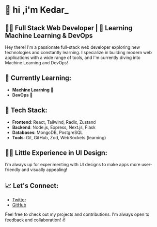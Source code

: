 # 🐰 hi ,i'm Kedar_
## 👨‍💻 Full Stack Web Developer | 🚀 Learning Machine Learning & DevOps

Hey there! I'm a passionate full-stack web developer exploring new technologies and constantly learning. I specialize in building modern web applications with a wide range of tools, and I'm currently diving into Machine Learning and DevOps!

## 🌱 Currently Learning:
- **Machine Learning** 🤖
- **DevOps** 🔧

## 💼 Tech Stack:
- **Frontend**: React, Tailwind, Radix, Zustand
- **Backend**: Node.js, Express, Next.js, Flask
- **Databases**: MongoDB, PostgreSQL
- **Tools**: Git, GitHub, Zod, WebSockets (learning)

## 👨‍🎨 Little Experience in UI Design:
I’m always up for experimenting with UI designs to make apps more user-friendly and visually appealing!

## 📈 Let's Connect:
- [Twitter](https://twitter.com/yourhandle)
- [GitHub](https://github.com/yourgithub)

Feel free to check out my projects and contributions. I'm always open to feedback and collaboration! ✌️

